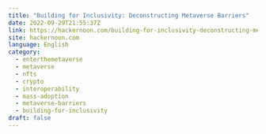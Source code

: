 ```yaml
---
title: "Building for Inclusivity: Deconstructing Metaverse Barriers"
date: 2022-09-29T21:55:37Z
link: https://hackernoon.com/building-for-inclusivity-deconstructing-metaverse-barriers?source=rss&utm_medium=RSS&utm_source=news.12bit.vn
site: hackernoon.com
language: English
category:
  - enterthemetaverse
  - metaverse
  - nfts
  - crypto
  - interoperability
  - mass-adoption
  - metaverse-barriers
  - building-for-inclusivity
draft: false
---
```

